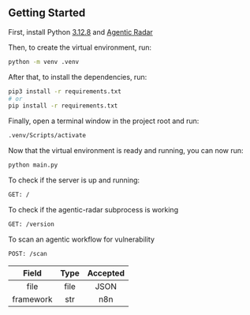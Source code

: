 ## Getting Started

First, install Python [3.12.8](https://www.python.org/downloads/release/python-3130/) and [Agentic Radar](https://github.com/splx-ai/agentic-radar)

Then, to create the virtual environment, run:

```bash
python -m venv .venv  
```

After that, to install the dependencies, run:

```bash
pip3 install -r requirements.txt
# or
pip install -r requirements.txt
```

Finally, open a terminal window in the project root and run:

```bash
.venv/Scripts/activate
```

Now that the virtual environment is ready and running, you can now run:

```bash
python main.py
```

To check if the server is up and running:
```bash
GET: /
```

To check if the agentic-radar subprocess is working
```bash
GET: /version
```

To scan an agentic workflow for vulnerability
```bash
POST: /scan
```
|   Field   | Type | Accepted |
|:---------:|:----:|:--------:|
|   file    | file |   JSON   |
| framework | str  |   n8n    |